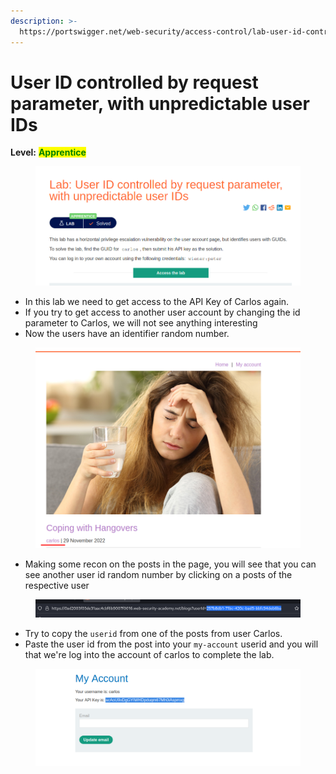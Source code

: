 ```yaml
---
description: >-
  https://portswigger.net/web-security/access-control/lab-user-id-controlled-by-request-parameter-with-unpredictable-user-ids
---
```


# User ID controlled by request parameter, with unpredictable user IDs

**Level:** <mark style="color:green;">**Apprentice**</mark>

<figure><img src="../../../../../.gitbook/assets/User_ID_controlled_by_request_parameter_with_unpredictable_user_IDs (2).png" alt=""><figcaption></figcaption></figure>

* In this lab we need to get access to the API Key of Carlos again.
* If you try to get access to another user account by changing the id parameter to Carlos, we will not see anything interesting
* Now the users have an identifier random number.

<figure><img src="../../../../../.gitbook/assets/user_unpre2.png" alt=""><figcaption></figcaption></figure>

* Making some recon on the posts in the page, you will see that you can see another user id random number by clicking on a posts of the respective user

<figure><img src="../../../../../.gitbook/assets/user_unpre3.png" alt=""><figcaption></figcaption></figure>

* Try to copy the `userid` from one of the posts from user Carlos.
* Paste the user id from the post into your `my-account` userid and you will that we're log into the account of carlos to complete the lab.

<figure><img src="../../../../../.gitbook/assets/user_unpre4.png" alt=""><figcaption></figcaption></figure>
